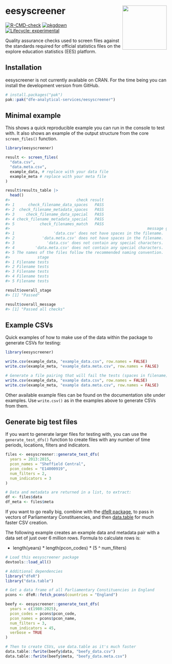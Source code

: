 
<!-- README.md is generated from README.Rmd. Please edit that file -->

# eesyscreener <a href="https://dfe-analytical-services.github.io/eesyscreener/"><img src="" align="right" height="138" /></a>

<!-- badges: start -->

[![R-CMD-check](https://github.com/dfe-analytical-services/eesyscreener/actions/workflows/R-CMD-check.yaml/badge.svg)](https://github.com/dfe-analytical-services/eesyscreener/actions/workflows/R-CMD-check.yaml)
[![pkgdown](https://github.com/dfe-analytical-services/eesyscreener/actions/workflows/pkgdown.yaml/badge.svg)](https://github.com/dfe-analytical-services/eesyscreener/actions/workflows/pkgdown.yaml)
[![Lifecycle:
experimental](https://img.shields.io/badge/lifecycle-experimental-orange.svg)](https://lifecycle.r-lib.org/articles/stages.html#experimental)
<!-- badges: end -->

Quality assurance checks used to screen files against the standards
required for official statistics files on the explore education
statistics (EES) platform.

## Installation

eesyscreener is not currently available on CRAN. For the time being you
can install the development version from GitHub.

``` r
# install.packages("pak")
pak::pak("dfe-analytical-services/eesyscreener")
```

## Minimal example

This shows a quick reproducible example you can run in the console to
test with. It also shows an example of the output structure from the
core `screen_files()` function.

``` r
library(eesyscreener)

result <- screen_files(
  "data.csv",
  "data.meta.csv",
  example_data, # replace with your data file
  example_meta # replace with your meta file
)

result$results_table |>
  head()
#>                             check result
#> 1      check_filename_data_spaces   PASS
#> 2  check_filename_metadata_spaces   PASS
#> 3     check_filename_data_special   PASS
#> 4 check_filename_metadata_special   PASS
#> 5           check_filenames_match   PASS
#>                                                            message guidance_url
#> 1                 'data.csv' does not have spaces in the filename.           NA
#> 2            'data.meta.csv' does not have spaces in the filename.           NA
#> 3              'data.csv' does not contain any special characters.           NA
#> 4         'data.meta.csv' does not contain any special characters.           NA
#> 5 The names of the files follow the recommended naming convention.           NA
#>            stage
#> 1 Filename tests
#> 2 Filename tests
#> 3 Filename tests
#> 4 Filename tests
#> 5 Filename tests

result$overall_stage
#> [1] "Passed"

result$overall_message
#> [1] "Passed all checks"
```

## Example CSVs

Quick examples of how to make use of the data within the package to
generate CSVs for testing:

``` r
library(eesyscreener)

write.csv(example_data, "example_data.csv", row.names = FALSE)
write.csv(example_meta, "example_data.meta.csv", row.names = FALSE)

# Generate a file pairing that will fail the tests (spaces in filename)
write.csv(example_data, "example data.csv", row.names = FALSE)
write.csv(example_meta, "example data.meta.csv", row.names = FALSE)
```

Other available example files can be found on the documentation site
under examples. Use `write.csv()` as in the examples above to generate
CSVs from them.

## Generate big test files

If you want to generate larger files for testing with, you can use the
`generate_test_dfs()` function to create files with any number of time
periods, locations, filters and indicators.

``` r
files <- eesyscreener::generate_test_dfs(
  years = 2013:2015, 
  pcon_names = "Sheffield Central", 
  pcon_codes = "E14000919", 
  num_filters = 2, 
  num_indicators = 3
)

# Data and metadata are returned in a list, to extract:
df <- files$data
df_meta <- files$meta
```

If you want to go really big, combine with the [dfeR
package](https://dfe-analytical-services.github.io/dfeR/), to pass in
vectors of Parliamentary Constituencies, and then
[data.table](https://rdatatable.gitlab.io/data.table/) for much faster
CSV creation.

The following example creates an example data and metadata pair with a
data set of just over 6 million rows. Formula to calculate rows is:

- length(years) \* length(pcon_codes) \* (5 ^ num_filters)

``` r
# Load this eesyscreener package
devtools::load_all()

# Additional dependencies
library("dfeR")
library("data.table")

# Get a data frame of all Parliamentary Constituencies in England
pcons <- dfeR::fetch_pcons(countries = "England")

beefy <- eesyscreener::generate_test_dfs(
  years = c(1980:2025),
  pcon_codes = pcons$pcon_code,
  pcon_names = pcons$pcon_name,
  num_filters = 3,
  num_indicators = 45,
  verbose = TRUE
)

# Then to create CSVs, use data.table as it's much faster
data.table::fwrite(beefy$data, "beefy_data.csv")
data.table::fwrite(beefy$meta, "beefy_data.meta.csv")
```
